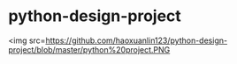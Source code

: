 # python-design-project

<img src=https://github.com/haoxuanlin123/python-design-project/blob/master/python%20project.PNG
